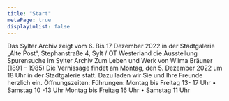 ```yaml
---
title: "Start"
metaPage: true
displayinlist: false
---
```

Das Sylter Archiv zeigt vom 6. Bis 17 Dezember 2022 in der Stadtgalerie „Alte Post“, Stephanstraße 4, Sylt / OT Westerland die Ausstellung
Spurensuche im Sylter Archiv
Zum Leben und Werk von Wilma Bräuner (1891 – 1985)
Die Vernissage findet am Montag, den 5. Dezember 2022 um 18 Uhr in der
Stadtgalerie statt.
Dazu laden wir Sie und Ihre Freunde herzlich ein.
Öffnungszeiten: Führungen:
Montag bis Freitag 13- 17 Uhr • Samstag 10 -13 Uhr Montag bis Freitag 16 Uhr • Samstag 11 Uhr
